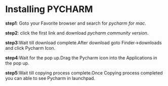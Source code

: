 # Installing PYCHARM

**step1**: Goto your Favorite browser and search for *pycharm for mac*.  

**step2**: click the first link and download *pycharm community version*.

**step3**:Wait till download complete.After download goto Finder->downloads and click Pycharm Icon.

**step4**:Wait for the pop up.Drag the Pycharm icon into the Applications in the pop up.

**step5**:Wait till copying process complete.Once Copying process completed you can able to see Pycharm in launchpad.
